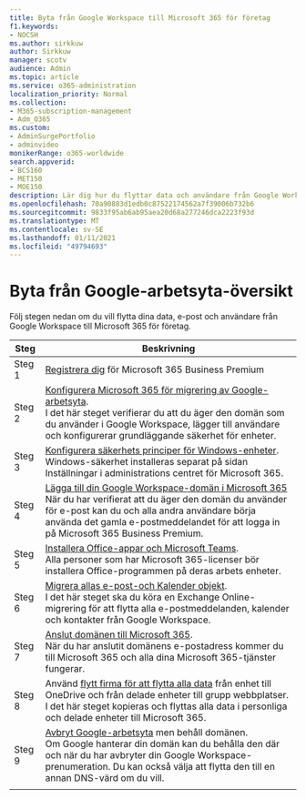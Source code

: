 ```yaml
---
title: Byta från Google Workspace till Microsoft 365 för företag
f1.keywords:
- NOCSH
ms.author: sirkkuw
author: Sirkkuw
manager: scotv
audience: Admin
ms.topic: article
ms.service: o365-administration
localization_priority: Normal
ms.collection:
- M365-subscription-management
- Adm_O365
ms.custom:
- AdminSurgePortfolio
- adminvideo
monikerRange: o365-worldwide
search.appverid:
- BCS160
- MET150
- MOE150
description: Lär dig hur du flyttar data och användare från Google Workspace till Microsoft 365 för företag.
ms.openlocfilehash: 70a90883d1edb0c87522174562a7f39006b732b6
ms.sourcegitcommit: 9833f95ab6ab95aea20d68a277246dca2223f93d
ms.translationtype: MT
ms.contentlocale: sv-SE
ms.lasthandoff: 01/11/2021
ms.locfileid: "49794693"
---
```

# <a name="switch-from-google-workspace---overview"></a>Byta från Google-arbetsyta-översikt

Följ stegen nedan om du vill flytta dina data, e-post och användare från Google Workspace till Microsoft 365 för företag.


| Steg  |Beskrivning  |
|---------|---------|
|Steg 1 |  [Registrera dig](../sign-up.md) för Microsoft 365 Business Premium       |
|Steg 2 |   [Konfigurera Microsoft 365 för migrering av Google-arbetsyta](set-up-microsoft-365-forgoogle.md). </br> I det här steget verifierar du att du äger den domän som du använder i Google Workspace, lägger till användare och konfigurerar grundläggande säkerhet för enheter. |
|Steg 3 | [Konfigurera säkerhets principer för Windows-enheter](../secure-win10-pcs.md).</br> Windows-säkerhet installeras separat på sidan Inställningar i administrations centret för Microsoft 365. |
|Steg 4|[Lägga till din Google Workspace-domän i Microsoft 365](add-google-domain.md) </br> När du har verifierat att du äger den domän du använder för e-post kan du och alla andra användare börja använda det gamla e-postmeddelandet för att logga in på Microsoft 365 Business Premium. |
|Steg 5 | [Installera Office-appar och Microsoft Teams](../install-office.md).</br> Alla personer som har Microsoft 365-licenser bör installera Office-programmen på deras arbets enheter.|
|Steg 6 | [Migrera allas e-post-och Kalender objekt](migrate-email.md).</br> I det här steget ska du köra en Exchange Online-migrering för att flytta alla e-postmeddelanden, kalender och kontakter från Google Workspace.  |
|Steg 7 | [Anslut domänen till Microsoft 365](connect-domain-tom365.md). </br> När du har anslutit domänens e-postadress kommer du till Microsoft 365 och alla dina Microsoft 365-tjänster fungerar.|
|Steg 8|Använd [flytt firma för att flytta alla data](mover-migrate-files.md) från enhet till OneDrive och från delade enheter till grupp webbplatser.</br> I det här steget kopieras och flyttas alla data i personliga och delade enheter till Microsoft 365.|
|Steg 9| [Avbryt Google-arbetsyta](cancel-google.md) men behåll domänen. </br> Om Google hanterar din domän kan du behålla den där och när du har avbryter din Google Workspace-prenumeration. Du kan också välja att flytta den till en annan DNS-värd om du vill.|
|||
